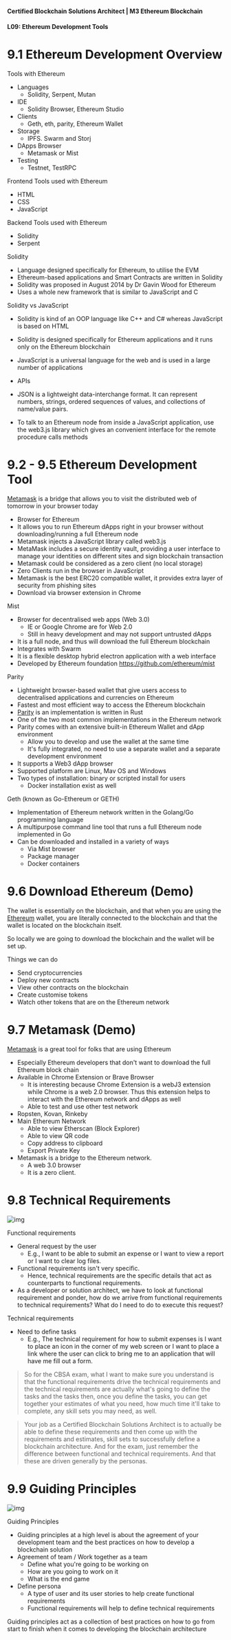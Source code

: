 #### Certified Blockchain Solutions Architect | M3 Ethereum Blockchain
#### L09: Ethereum Development Tools

# 9.1  Ethereum Development Overview 

Tools with Ethereum 
- Languages 
  - Solidity, Serpent, Mutan 
- IDE 
  - Solidity Browser, Ethereum Studio 
- Clients 
  - Geth, eth, parity, Ethereum Wallet 
- Storage 
  - IPFS. Swarm and Storj 
- DApps Browser 
  - Metamask or Mist 
- Testing 
  - Testnet, TestRPC 
 
Frontend Tools used with Ethereum 
- HTML 
- CSS 
- JavaScript 
 
Backend Tools used with Ethereum 
- Solidity  
- Serpent 
 
Solidity 
- Language designed specifically for Ethereum, to utilise the EVM 
- Ethereum-based applications and Smart Contracts are written in Solidity 
- Solidity was proposed in August 2014 by Dr Gavin Wood for Ethereum 
- Uses a whole new framework that is similar to JavaScript and C 
 
Solidity vs JavaScript 
- Solidity is kind of an OOP language like C++ and C# whereas JavaScript is based on HTML 
- Solidity is designed specifically for Ethereum applications and it runs only on the Ethereum blockchain 
- JavaScript is a universal language for the web and is used in a large number of applications 
 
- APIs 
- JSON is a lightweight data-interchange format. It can represent numbers, strings, ordered sequences of values, and collections of name/value pairs. 
- To talk to an Ethereum node from inside a JavaScript application, use the web3.js library which gives an convenient interface for the remote procedure calls methods 

# 9.2 - 9.5  Ethereum Development Tool

[Metamask](https://metamask.io) is a bridge that allows you to visit the distributed web of tomorrow in your browser today 
- Browser for Ethereum 
- It allows you to run Ethereum dApps right in your browser without downloading/running a full Ethereum node 
- Metamask injects a JavaScript library called web3.js 
- MetaMask includes a secure identity vault, providing a user interface to manage your identities on different sites and sign blockchain transaction 
- Metamask could be considered as a zero client (no local storage) 
- Zero Clients run in the browser in JavaScript 
- Metamask is the best ERC20 compatible wallet, it provides extra layer of security from phishing sites 
- Download via browser extension in Chrome 
 
Mist 
- Browser for decentralised web apps (Web 3.0) 
  - IE or Google Chrome are for Web 2.0 
  - Still in heavy development and may not support untrusted dApps 
- It is a full node, and thus will download the full Ethereum blockchain 
- Integrates with Swarm 
- It is a flexible desktop hybrid electron application with a web interface 
- Developed by Ethereum foundation https://github.com/ethereum/mist 
 
Parity 
- Lightweight browser-based wallet that give users access to decentralised applications and currencies on Ethereum 
- Fastest and most efficient way to access the Ethereum blockchain 
- [Parity](https://www.parity.io) is an implementation is written in Rust 
- One of the two most common implementations in the Ethereum network 
- Parity comes with an extensive built-in Ethereum Wallet and dApp environment 
  - Allow you to develop and use the wallet at the same time 
  - It's fully integrated, no need to use a separate wallet and a separate development environment 
- It supports a Web3 dApp browser 
- Supported platform are Linux, Mav OS and Windows 
- Two types of installation: binary or scripted install for users 
  - Docker installation exist as well 
 
Geth (known as Go-Ethereum or GETH) 
- Implementation of Ethereum network written in the Golang/Go programming language 
- A multipurpose command line tool that runs a full Ethereum node implemented in Go 
- Can be downloaded and installed in a variety of ways 
  - Via Mist browser 
  - Package manager 
  - Docker containers 

# 9.6 Download Ethereum (Demo)

The wallet is essentially on the blockchain, and that when you are using the [Ethereum](https://www.ethereum.org) wallet, you are literally connected to the blockchain and that the wallet is located on the blockchain itself.  
 
So locally we are going to download the blockchain and the wallet will be set up. 
 
Things we can do 
- Send cryptocurrencies 
- Deploy new contracts 
- View other contracts on the blockchain 
- Create customise tokens 
- Watch other tokens that are on the Ethereum network 

# 9.7 Metamask (Demo)

[Metamask](https://metamask.io) is a great tool for folks that are using Ethereum 
- Especially Ethereum developers that don't want to download the full Ethereum block chain 
- Available in Chrome Extension or Brave Browser 
  - It is interesting because Chrome Extension is a webJ3 extension while Chrome is a web 2.0 browser. Thus this extension helps to interact with the Ethereum network and dApps as well 
  - Able to test and use other test network 
- Ropsten, Kovan, Rinkeby 
- Main Ethereum Network 
  - Able to view Etherscan (Block Explorer) 
  - Able to view QR code 
  - Copy address to clipboard 
  - Export Private Key 
- Metamask is a bridge to the Ethereum network.  
  - A web 3.0 browser 
  - It is a zero client. 

# 9.8 Technical Requirements

![img](img/9.8_01.png)

Functional requirements 
- General request by the user 
  - E.g., I want to be able to submit an expense or I want to view a report or I want to clear log files.  
- Functional requirements isn't very specific.  
  - Hence, technical requirements are the specific details that act as counterparts to functional requirements.  
- As a developer or solution architect, we have to look at functional requirement and ponder, how do we arrive from functional requirements to technical requirements? What do I need to do to execute this request?  
 
Technical requirements 
- Need to define tasks 
  - E.g., The technical requirement for how to submit expenses is I want to place an icon in the corner of my web screen or I want to place a link where the user can click to bring me to an application that will have me fill out a form.  
 
> So for the CBSA exam, what I want to make sure you understand is that the functional requirements drive the technical requirements and the technical requirements are actually what's going to define the tasks and the tasks then, once you define the tasks, you can get together your estimates of what you need, how much time it'll take to complete, any skill sets you may need, as well.  
 
> Your job as a Certified Blockchain Solutions Architect is to actually be able to define these requirements and then come up with the requirements and estimates, skill sets to successfully define a blockchain architecture. And for the exam, just remember the difference between functional and technical requirements. And that these are driven generally by the personas. 

# 9.9 Guiding Principles

![img](img/9.9_01.png)

Guiding Principles
- Guiding principles at a high level is about the agreement of your development team and the best practices on how to develop a blockchain solution 
- Agreement of team / Work together as a team 
  - Define what you're going to be working on 
  - How are you going to work on it 
  - What is the end game 
- Define persona 
  - A type of user and its user stories to help create functional requirements 
  - Functional requirements will help to define technical requirements 
 
Guiding principles act as a collection of best practices on how to go from start to finish when it comes to developing the blockchain architecture 
